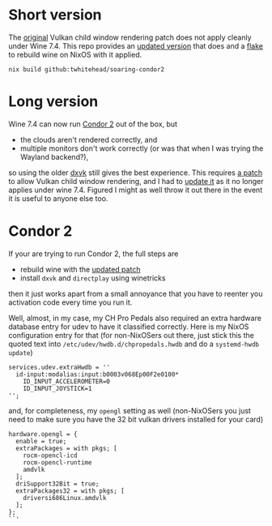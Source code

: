 # Short version

The [original](https://www.winehq.org/pipermail/wine-devel/2019-July/148639.html) Vulkan child window rendering patch
does not apply cleanly under Wine 7.4. This repo provides an [updated version](childwindow.patch) that does and a
[flake](https://nixos.wiki/wiki/Flakes) to rebuild wine on NixOS with it applied.

```
nix build github:twhitehead/soaring-condor2
```

# Long version

Wine 7.4 can now run [Condor 2](https://www.condorsoaring.com/) out of the box, but

* the clouds aren't rendered correctly, and
* multiple monitors don't work correctly (or was that when I was trying the Wayland backend?),

so using the older [dxvk](https://github.com/doitsujin/dxvk) still gives the best experience. This requires [a
patch](https://www.winehq.org/pipermail/wine-devel/2019-July/148639.html) to allow Vulkan child window rendering,
and I had to [update it](childwindow.patch) as it no longer applies under wine 7.4. Figured I might as well throw
it out there in the event it is useful to anyone else too.

# Condor 2

If your are trying to run Condor 2, the full steps are

* rebuild wine with the [updated patch](childwindow.patch)
* install `dxvk` and `directplay` using winetricks

then it just works apart from a small annoyance that you have to reenter you activation code every time you run it.

Well, almost, in my case, my CH Pro Pedals also required an extra hardware database entry for udev to have it classified
correctly. Here is my NixOS configuration entry for that (for non-NixOSers out there, just stick this the quoted text
into `/etc/udev/hwdb.d/chpropedals.hwdb` and do a `systemd-hwdb update`)

```
services.udev.extraHwdb = ''                             
  id-input:modalias:input:b0003v068Ep00F2e0100*
    ID_INPUT_ACCELEROMETER=0
    ID_INPUT_JOYSTICK=1
'';
```

and, for completeness, my `opengl` setting as well (non-NixOSers you just need to make sure you have the 32 bit
vulkan drivers installed for your card)

```
hardware.opengl = {
  enable = true;
  extraPackages = with pkgs; [
    rocm-opencl-icd
    rocm-opencl-runtime
    amdvlk
  ];
  driSupport32Bit = true;
  extraPackages32 = with pkgs; [
    driversi686Linux.amdvlk
  ];
};
``'
